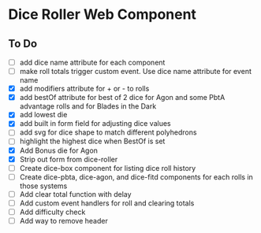 # Dice Roller Web Component

## To Do

- [ ] add dice name attribute for each component
- [ ] make roll totals trigger custom event. Use dice name attribute for event name
- [x] add modifiers attribute for + or - to rolls
- [x] add bestOf attribute for best of 2 dice for Agon and some PbtA advantage rolls and for Blades in the Dark
- [x] add lowest die
- [x] add built in form field for adjusting dice values
- [ ] add svg for dice shape to match different polyhedrons
- [ ] highlight the highest dice when BestOf is set
- [x] Add Bonus die for Agon
- [x] Strip out form from dice-roller
- [ ] Create dice-box component for listing dice roll history
- [ ] Create dice-pbta, dice-agon, and dice-fitd components for each rolls in those systems
- [ ] Add clear total function with delay
- [ ] Add custom event handlers for roll and clearing totals
- [ ] Add difficulty check
- [ ] Add way to remove header